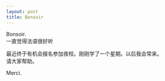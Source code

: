 ```yaml
---
layout: post
title: Bonsoir
---
```


<p>Bonsoir.<br />一直觉得法语很好听</p>
<p>最近终于有机会报名参加夜校。刚刚学了一个星期。以后我会常来。<br />请大家帮助。</p>
<p>Merci.</p>
